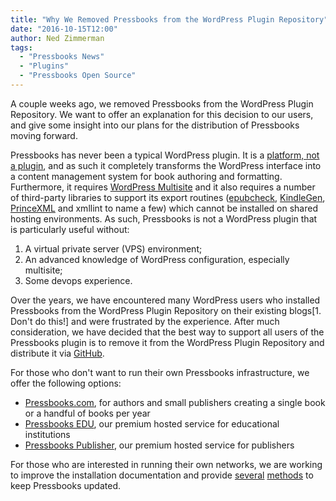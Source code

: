 ```yaml
---
title: "Why We Removed Pressbooks from the WordPress Plugin Repository"
date: "2016-10-15T12:00"
author: Ned Zimmerman
tags:
  - "Pressbooks News"
  - "Plugins"
  - "Pressbooks Open Source"
---
```


A couple weeks ago, we removed Pressbooks from the WordPress Plugin Repository. We want to
offer an explanation for this decision to our users, and give some insight into our plans
for the distribution of Pressbooks moving forward.

Pressbooks has never been a typical WordPress plugin. It is a
[platform, not a plugin](https://wordpress.org/support/topic/platform-not-plugin/), and as
such it completely transforms the WordPress interface into a content management system for
book authoring and formatting. Furthermore, it requires
[WordPress Multisite](https://codex.wordpress.org/Create_A_Network) and it also requires a
number of third-party libraries to support its export routines
([epubcheck](https://github.com/idpf/epubcheck),
[KindleGen](https://www.amazon.com/gp/feature.html?docId%3D1000765211),
[PrinceXML](http://www.princexml.com) and xmllint to
name a few) which cannot be installed on shared hosting environments. As such, Pressbooks
is not a WordPress plugin that is particularly useful without:

1. A virtual private server (VPS) environment;
2. An advanced knowledge of WordPress configuration, especially multisite;
3. Some devops experience.

Over the years, we have encountered many WordPress users who installed Pressbooks from the
WordPress Plugin Repository on their existing blogs[1. Don't do this!] and were frustrated
by the experience. After much consideration, we have decided that the best way to support
all users of the Pressbooks plugin is to remove it from the WordPress Plugin Repository
and distribute it via [GitHub](https://github.com/pressbooks/pressbooks/releases/).

For those who don't want to run their own Pressbooks infrastructure, we offer the
following options:

- [Pressbooks.com](https://pressbooks.com/), for authors and small publishers creating a
  single book or a handful of books per year
- [Pressbooks EDU](https://pressbooks.com/for-academia/), our premium hosted service for
  educational institutions
- [Pressbooks Publisher](https://pressbooks.com/for-publishers/), our premium hosted
  service for publishers

For those who are interested in running their own networks, we are working to improve the
installation documentation and provide
[several](https://github.com/pressbooks/pressbooks/issues/502) [methods](https://github.com/pressbooks/pressbooks/issues/502) to
keep Pressbooks updated.
